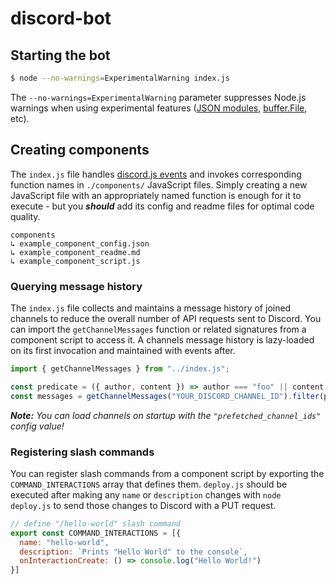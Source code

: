 # discord-bot

## Starting the bot

```bash
$ node --no-warnings=ExperimentalWarning index.js
```

The `--no-warnings=ExperimentalWarning` parameter suppresses Node.js warnings when using experimental features ([JSON modules](https://nodejs.org/api/esm.html#json-modules), [buffer.File](https://nodejs.org/api/buffer.html#class-file), etc).

## Creating components

The `index.js` file handles [discord.js events](https://old.discordjs.dev/#/docs/discord.js/14.9.0/typedef/Events) and invokes corresponding function names in `./components/` JavaScript files. Simply creating a new JavaScript file with an appropriately named function is enough for it to execute - but you ***should*** add its config and readme files for optimal code quality.

```
components
↳ example_component_config.json
↳ example_component_readme.md
↳ example_component_script.js
```

### Querying message history

The `index.js` file collects and maintains a message history of joined channels to reduce the overall number of API requests sent to Discord. You can import the `getChannelMessages` function or related signatures from a component script to access it. A channels message history is lazy-loaded on its first invocation and maintained with events after.

```js
import { getChannelMessages } from "../index.js";

const predicate = ({ author, content }) => author === "foo" || content === "bar";
const messages = getChannelMessages("YOUR_DISCORD_CHANNEL_ID").filter(predicate);
```

_**Note:** You can load channels on startup with the `"prefetched_channel_ids"` config value!_

### Registering slash commands

You can register slash commands from a component script by exporting the `COMMAND_INTERACTIONS` array that defines them. `deploy.js` should be executed after making any `name` or `description` changes with `node deploy.js` to send those changes to Discord with a PUT request.

```js
// define "/hello-world" slash command
export const COMMAND_INTERACTIONS = [{
  name: "hello-world",
  description: `Prints "Hello World" to the console`,
  onInteractionCreate: () => console.log("Hello World!")
}]
```

